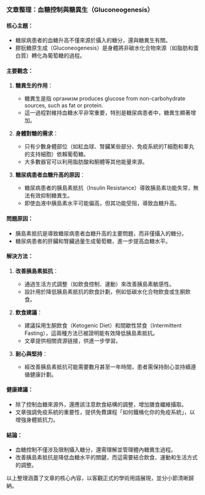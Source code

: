 ### 文章整理：血糖控制與糖異生（Gluconeogenesis）

#### 核心主題：
- 糖尿病患者的血糖升高不僅來源於攝入的糖分，還與糖異生有關。
- 膠朊糖原生成（Gluconeogenesis）是身體將非碳水化合物來源（如脂肪和蛋白質）轉化為葡萄糖的過程。

#### 主要觀念：
1. **糖異生的作用**：
   - 糖異生是指 организм produces glucose from non-carbohydrate sources, such as fat or protein.
   - 這一過程對維持血糖水平非常重要，特別是糖尿病患者中，糖異生顯著增加。

2. **身體對糖的需求**：
   - 只有少數身體部位（如紅血球、腎臟某些部分、免疫系統的T細胞和睾丸的支持細胞）依賴葡萄糖。
   - 大多數器官可以利用脂肪酸和酮體等其他能量來源。

3. **糖尿病患者血糖升高的原因**：
   - 糖尿病患者的胰島素抵抗（Insulin Resistance）導致胰島素功能失常，無法有效抑制糖異生。
   - 即使血液中胰島素水平可能偏高，但其功能受阻，導致血糖升高。

#### 問題原因：
- 胰島素抵抗是導致糖尿病患者血糖升高的主要問題，而非僅攝入的糖分。
- 糖尿病患者的肝臟和腎臟過量生成葡萄糖，進一步提高血糖水平。

#### 解決方法：
1. **改善胰島素抵抗**：
   - 通過生活方式調整（如飲食控制、運動）來改善胰島素敏感性。
   - 設計用於降低胰島素抵抗的飲食計劃，例如低碳水化合物飲食或生酮飲食。

2. **飲食建議**：
   - 建議採用生酮飲食（Ketogenic Diet）和間歇性禁食（Intermittent Fasting），這兩種方法已被證明能有效降低胰島素抵抗。
   - 文章提供相關資源链接，供進一步學習。

3. **耐心與堅持**：
   - 經改善胰島素抵抗可能需要數月甚至一年時間，患者需保持耐心並持續遵循健康計劃。

#### 健康建議：
- 除了控制血糖來源外，還應該注意飲食結構的調整，增加膳食纖維攝取。
- 文章強調免疫系統的重要性，提供免費課程「如何鐵桶化你的免疫系統」，以增強身體抵抗力。

#### 結論：
- 血糖控制不僅涉及限制攝入糖分，還需理解並管理體內糖異生過程。
- 改善胰島素抵抗是降低血糖水平的關鍵，而這需要結合飲食、運動和生活方式的調整。

以上整理涵蓋了文章的核心內容，以客觀正式的學術用語展現，並分小節清晰歸納。